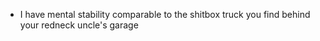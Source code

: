- I have mental stability comparable to the shitbox truck you find behind your redneck uncle's garage
